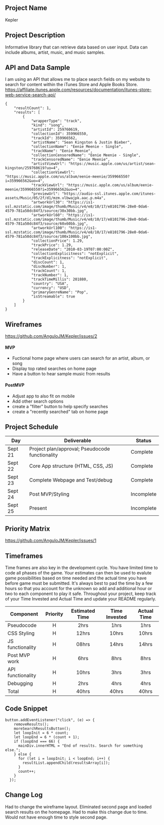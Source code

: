 ## Project Name

Kepler

## Project Description

Informative library that can retrieve data based on user input. Data can include albums, artist, music, and music samples. 

## API and Data Sample

I am using an API that allows me to place search fields on my website to search for content within the iTunes Store and Apple Books Store.
https://affiliate.itunes.apple.com/resources/documentation/itunes-store-web-service-search-api/

```
{
    "resultCount": 1,
    "results": [
        {
            "wrapperType": "track",
            "kind": "song",
            "artistId": 259760619,
            "collectionId": 359966550,
            "trackId": 359966562,
            "artistName": "Sean Kingston & Justin Bieber",
            "collectionName": "Eenie Meenie - Single",
            "trackName": "Eenie Meenie",
            "collectionCensoredName": "Eenie Meenie - Single",
            "trackCensoredName": "Eenie Meenie",
            "artistViewUrl": "https://music.apple.com/us/artist/sean-kingston/259760619?uo=4",
            "collectionViewUrl": "https://music.apple.com/us/album/eenie-meenie/359966550?i=359966562&uo=4",
            "trackViewUrl": "https://music.apple.com/us/album/eenie-meenie/359966550?i=359966562&uo=4",
            "previewUrl": "https://audio-ssl.itunes.apple.com/itunes-assets/Music/05/2f/d1/mzm.vlbwajpk.aac.p.m4a",
            "artworkUrl30": "https://is1-ssl.mzstatic.com/image/thumb/Music/v4/e8/10/17/e8101796-28e0-0da6-4579-781a50dc84f3/source/30x30bb.jpg",
            "artworkUrl60": "https://is1-ssl.mzstatic.com/image/thumb/Music/v4/e8/10/17/e8101796-28e0-0da6-4579-781a50dc84f3/source/60x60bb.jpg",
            "artworkUrl100": "https://is1-ssl.mzstatic.com/image/thumb/Music/v4/e8/10/17/e8101796-28e0-0da6-4579-781a50dc84f3/source/100x100bb.jpg",
            "collectionPrice": 1.29,
            "trackPrice": 1.29,
            "releaseDate": "2010-03-19T07:00:00Z",
            "collectionExplicitness": "notExplicit",
            "trackExplicitness": "notExplicit",
            "discCount": 1,
            "discNumber": 1,
            "trackCount": 1,
            "trackNumber": 1,
            "trackTimeMillis": 201880,
            "country": "USA",
            "currency": "USD",
            "primaryGenreName": "Pop",
            "isStreamable": true
        }
    ]
}
```

## Wireframes

https://github.com/AnguloJM/Kepler/issues/2

#### MVP 

- Fuctional home page where users can search for an artist, album, or song
- Display top rated searches on home page
- Have a button to hear sample music from results

#### PostMVP  

- Adjust app to also fit on mobile
- Add other search options
- create a "filter" button to help specify searches
- create a "recently searched" tab on home page

## Project Schedule  

|  Day | Deliverable | Status
|---|---| ---|
|Sept 21| Project plan/approval; Pseudocode functionality | Complete
|Sept 22| Core App structure (HTML, CSS, JS) | Complete
|Sept 23| Complete Webpage and Test/debug | Complete
|Sept 24| Post MVP/Styling | Incomplete
|Sept 25| Present | Incomplete

## Priority Matrix

https://github.com/AnguloJM/Kepler/issues/1

## Timeframes

Time frames are also key in the development cycle.  You have limited time to code all phases of the game.  Your estimates can then be used to evalute game possibilities based on time needed and the actual time you have before game must be submitted. It's always best to pad the time by a few hours so that you account for the unknown so add and additional hour or two to each component to play it safe. Throughout your project, keep track of your Time Invested and Actual Time and update your README regularly.

| Component | Priority | Estimated Time | Time Invested | Actual Time |
| --- | :---: |  :---: | :---: | :---: |
| Pseudocode | H | 2hrs| 1hrs | 1hrs |
| CSS Styling | H | 12hrs| 10hrs | 10hrs |
| JS functionality | H | 08hrs| 14hrs | 14hrs |
| Post MVP work | H | 6hrs| 8hrs | 8hrs |
| API functionality | H | 10hrs| 3hrs | 3hrs |
| Debugging | H | 2hrs| 4hrs | 4hrs |
| Total | H | 40hrs| 40hrs | 40hrs |

## Code Snippet

```
button.addEventListener("click", (e) => {
    removeResults();
    moreSearchResultsButton();
    let loopInit = 6 * count;
    let loopEnd = 6 * (count + 1);
    if (loopEnd === 66) {
      mainDiv.innerHTML = "End of results. Search for something else.";
    } else {
      for (let i = loopInit; i < loopEnd; i++) {
        resultList.appendChild(resultsArray[i]);
      }
      count++;
    }
  });
```

## Change Log
 Had to change the wireframe layout. Eliminated second page and loaded search results on the homepage. Had to make this change due to time. Would not have enough time to style second page.
